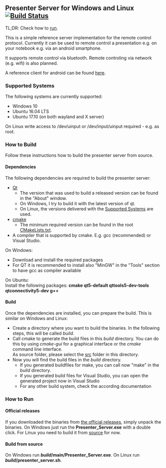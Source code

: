 ## Presenter Server for Windows and Linux [![Build Status](https://travis-ci.org/FelixWohlfrom/Presenter-Server.svg?branch=master)](https://travis-ci.org/FelixWohlfrom/Presenter-Server)

TL;DR: Check how to [run](#how-to-run).

This is a simple reference server implementation for the remote control protocol. Currently it can be used to remote control a presentation e.g. on your notebook e.g. via an android smartphone.

It supports remote control via bluetooth. Remote controling via network (e.g. wifi) is also planned.

A reference client for android can be found [here](https://github.com/FelixWohlfrom/Presenter-Client-Android).

### Supported Systems
The following systems are currently supported:
- Windows 10
- Ubuntu 16.04 LTS
- Ubuntu 17.10 (on both wayland and X server)

On Linux write access to /dev/uinput or /dev/input/uinput required - e.g. as root.

### How to Build
Follow these instructions how to build the presenter server from source.

#### Dependencies
The following dependencies are required to build the presenter server:
- [Qt](https://www.qt.io/)
    - The version that was used to build a released version can be found in the "About" window.
    - On Windows, I try to build it with the latest version of qt.
    - On Linux, the versions delivered with the [Supported Systems](#supported-systems) are used.
- [cmake](https://cmake.org/)
    - The minimum required version can be found in the root [CMakeLists.txt](src/CMakeLists.txt).
- A compiler that is supported by cmake. E.g. gcc (recommended) or Visual Studio.

On Windows:
- Download and install the required packages
- For QT it is recommended to install also "MinGW" in the "Tools" section to have gcc as compiler available

On Ubuntu:  
Install the following packages: **cmake qt5-default qttools5-dev-tools qtconnectivity5-dev g++**

#### Build
Once the dependencies are installed, you can prepare the build. This is similar on Windows and Linux:
- Create a directory where you want to build the binaries. In the following steps, this will be called *build*.
- Call cmake to generate the build files in this *build* directory. You can do this by using *cmake-gui* for a graphical interface or the *cmake* command line interface.  
As source folder, please select the [src](src) folder in this directory.
- Now you will find the build files in the *build* directory.
    - If you generated buildfiles for make, you can call now "make" in the *build* directory.
    - If you generated build files for Visual Studio, you can open the generated project now in Visual Studio
    - For any other build system, check the according documentation

### How to Run
#### Official releases
If you downloaded the binaries from [the official releases](releases), simply unpack the binaries.
On Windows just run the **Presenter_Server.exe** with a double click.
For Linux you need to build it from [source](#how-to-build) for now.

#### Build from source
On Windows run **_build_/main/Presenter_Server.exe**.
On Linux run **_build_/presenter_server.sh**.
